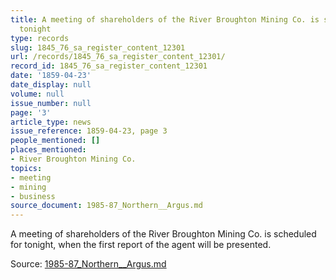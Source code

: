 ```yaml
---
title: A meeting of shareholders of the River Broughton Mining Co. is scheduled for
  tonight
type: records
slug: 1845_76_sa_register_content_12301
url: /records/1845_76_sa_register_content_12301/
record_id: 1845_76_sa_register_content_12301
date: '1859-04-23'
date_display: null
volume: null
issue_number: null
page: '3'
article_type: news
issue_reference: 1859-04-23, page 3
people_mentioned: []
places_mentioned:
- River Broughton Mining Co.
topics:
- meeting
- mining
- business
source_document: 1985-87_Northern__Argus.md
---
```


A meeting of shareholders of the River Broughton Mining Co. is scheduled for tonight, when the first report of the agent will be presented.

Source: [1985-87_Northern__Argus.md](/downloads/markdown/1985-87_Northern__Argus.md)
